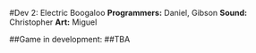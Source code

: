 #Dev 2: Electric Boogaloo
**Programmers:** Daniel, Gibson
**Sound:** Christopher
**Art:** Miguel

##Game in development:
##TBA
